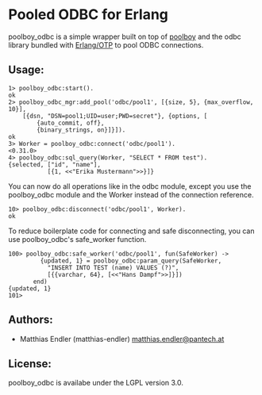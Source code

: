 Pooled ODBC for Erlang
======================

poolboy_odbc is a simple wrapper built on top of [poolboy](https://github.com/devinus/poolboy) and the
odbc library bundled with [Erlang/OTP](http://www.erlang.org/) to pool ODBC connections.

Usage:
------

```erl-sh
1> poolboy_odbc:start().
ok
2> poolboy_odbc_mgr:add_pool('odbc/pool1', [{size, 5}, {max_overflow, 10}],
    [{dsn, "DSN=pool1;UID=user;PWD=secret"}, {options, [
        {auto_commit, off},
        {binary_strings, on}]}]).
ok
3> Worker = poolboy_odbc:connect('odbc/pool1').
<0.31.0>
4> poolboy_odbc:sql_query(Worker, "SELECT * FROM test").
{selected, ["id", "name"],
           [{1, <<"Erika Mustermann">>}]}
```

You can now do all operations like in the odbc module, except you use the poolboy_odbc module and the Worker instead of
the connection reference.

```erl-sh
10> poolboy_odbc:disconnect('odbc/pool1', Worker).
ok
```

To reduce boilerplate code for connecting and safe disconnecting, you can use poolboy_odbc's safe_worker function.

```erl-sh
100> poolboy_odbc:safe_worker('odbc/pool1', fun(SafeWorker) ->
         {updated, 1} = poolboy_odbc:param_query(SafeWorker,
           "INSERT INTO TEST (name) VALUES (?)",
           [{{varchar, 64}, [<<"Hans Dampf">>]}])
       end)
{updated, 1}
101>
```

Authors:
--------

- Matthias Endler (matthias-endler) <matthias.endler@pantech.at>

License:
--------

poolboy_odbc is availabe under the LGPL version 3.0.
